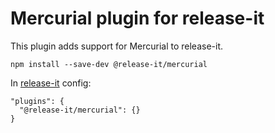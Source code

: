 # Mercurial plugin for release-it

This plugin adds support for Mercurial to release-it.

```
npm install --save-dev @release-it/mercurial
```

In [release-it](https://github.com/release-it/release-it) config:

```
"plugins": {
  "@release-it/mercurial": {}
}
```

